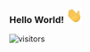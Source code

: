 ### Hello World!  <img src="https://github.com/imssurya/imssurya/blob/main/Hi.gif" width="29px">
![visitors](https://visitor-badge.glitch.me/badge?page_id=imssurya.imssurya&left_color=green&right_color=red)
